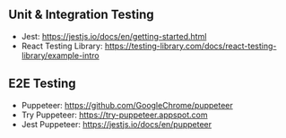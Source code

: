 ## Unit & Integration Testing

- Jest: https://jestjs.io/docs/en/getting-started.html
- React Testing Library: https://testing-library.com/docs/react-testing-library/example-intro

## E2E Testing

- Puppeteer: https://github.com/GoogleChrome/puppeteer
- Try Puppeteer: https://try-puppeteer.appspot.com
- Jest Puppeteer: https://jestjs.io/docs/en/puppeteer
